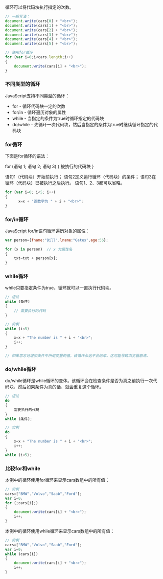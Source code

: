 循环可以将代码块执行指定的次数。

```js
// 一般写法：
document.write(cars[0] + "<br>"); 
document.write(cars[1] + "<br>"); 
document.write(cars[2] + "<br>"); 
document.write(cars[3] + "<br>"); 
document.write(cars[4] + "<br>"); 
document.write(cars[5] + "<br>");

// 使用for循环
for (var i=0;i<cars.length;i++)
{ 
    document.write(cars[i] + "<br>");
}
```

### 不同类型的循环
JavaScript支持不同类型的循环：

- for - 循环代码块一定的次数
- for/in - 循环遍历对象的属性
- while - 当指定的条件为true时循环指定的代码块
- do/while - 先循环一次代码块，然后当指定的条件为true时继续循环指定的代码块

### for循环
下面是for循环的语法：

for (语句 1; 语句 2; 语句 3)
{
    被执行的代码块
}

语句1（代码块）开始前执行；
语句2定义运行循环（代码块）的条件；
语句3在循环（代码块）已被执行之后执行。
语句1、2、3都可以省略。

```js
for (var i=0; i<5; i++)
{
      x=x + "该数字为 " + i + "<br>";
}
```

### for/in循环
JavaScript for/in语句循环遍历对象的属性：

```js
var person={fname:"Bill",lname:"Gates",age:56}; 
 
for (x in person)  // x 为属性名
{
    txt=txt + person[x];
}
```

### while循环
while只要指定条件为true，循环就可以一直执行代码块。

```js
// 语法
while (条件)
{
    // 需要执行的代码
}
```

```js
// 实例
while (i<5)
{
    x=x + "The number is " + i + "<br>";
    i++;
}

// 如果您忘记增加条件中所用变量的值，该循环永远不会结束。这可能导致浏览器崩溃。
```

### do/while循环
do/while循环是while循环的变体。该循环会在检查条件是否为真之前执行一次代码块，然后如果条件为真的话，就会重复这个循环。

```js
// 语法
do
{
    需要执行的代码
}
while (条件);
```

```js
// 实例
do
{
    x=x + "The number is " + i + "<br>";
    i++;
}
while (i<5);
```

### 比较for和while
本例中的循环使用for循环来显示cars数组中的所有值：

```js
// 实例
cars=["BMW","Volvo","Saab","Ford"];
var i=0;
for (;cars[i];)
{
    document.write(cars[i] + "<br>");
    i++;
}
```

本例中的循环使用while循环来显示cars数组中的所有值：

```js
// 实例
cars=["BMW","Volvo","Saab","Ford"];
var i=0;
while (cars[i])
{
    document.write(cars[i] + "<br>");
    i++;
}
```